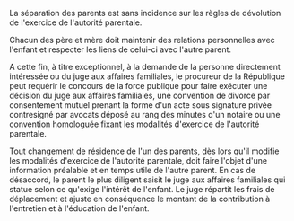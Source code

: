 La séparation des parents est sans incidence sur les règles de dévolution de l'exercice de l'autorité parentale.


Chacun des père et mère doit maintenir des relations personnelles avec l'enfant et respecter les liens de celui-ci avec l'autre parent.


A cette fin, à titre exceptionnel, à la demande de la personne directement intéressée ou du juge aux affaires familiales, le procureur de la République peut requérir le concours de la force publique pour faire exécuter une décision du juge aux affaires familiales, une convention de divorce par consentement mutuel prenant la forme d'un acte sous signature privée contresigné par avocats déposé au rang des minutes d'un notaire ou une convention homologuée fixant les modalités d'exercice de l'autorité parentale.


Tout changement de résidence de l'un des parents, dès lors qu'il modifie les modalités d'exercice de l'autorité parentale, doit faire l'objet d'une information préalable et en temps utile de l'autre parent. En cas de désaccord, le parent le plus diligent saisit le juge aux affaires familiales qui statue selon ce qu'exige l'intérêt de l'enfant. Le juge répartit les frais de déplacement et ajuste en conséquence le montant de la contribution à l'entretien et à l'éducation de l'enfant.

